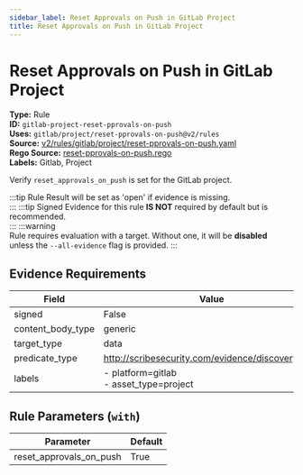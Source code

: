 ```yaml
---
sidebar_label: Reset Approvals on Push in GitLab Project
title: Reset Approvals on Push in GitLab Project
---  
```

# Reset Approvals on Push in GitLab Project  
**Type:** Rule  
**ID:** `gitlab-project-reset-pprovals-on-push`  
**Uses:** `gitlab/project/reset-pprovals-on-push@v2/rules`  
**Source:** [v2/rules/gitlab/project/reset-pprovals-on-push.yaml](https://github.com/scribe-public/sample-policies/blob/main/v2/rules/gitlab/project/reset-pprovals-on-push.yaml)  
**Rego Source:** [reset-pprovals-on-push.rego](https://github.com/scribe-public/sample-policies/blob/main/v2/rules/gitlab/project/reset-pprovals-on-push.rego)  
**Labels:** Gitlab, Project  

Verify `reset_approvals_on_push` is set for the GitLab project.

:::tip 
Rule Result will be set as 'open' if evidence is missing.  
::: 
:::tip 
Signed Evidence for this rule **IS NOT** required by default but is recommended.  
::: 
:::warning  
Rule requires evaluation with a target. Without one, it will be **disabled** unless the `--all-evidence` flag is provided.
::: 

## Evidence Requirements  
| Field | Value |
|-------|-------|
| signed | False |
| content_body_type | generic |
| target_type | data |
| predicate_type | http://scribesecurity.com/evidence/discovery/v0.1 |
| labels | - platform=gitlab<br/>- asset_type=project |

## Rule Parameters (`with`)  
| Parameter | Default |
|-----------|---------|
| reset_approvals_on_push | True |
